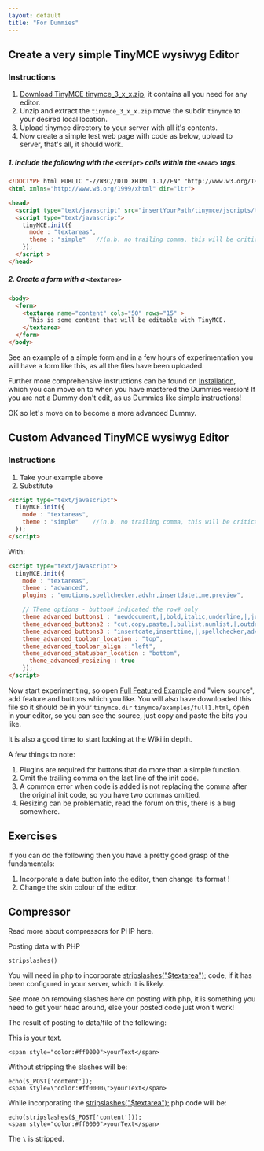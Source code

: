 ```yaml
---
layout: default
title: "For Dummies"
---
```


## Create a very simple TinyMCE wysiwyg Editor

### Instructions

1. [Download TinyMCE tinymce_3_x_x.zip](https://www.tinymce.com/download/older-releases/), it contains all you need for any editor.
2. Unzip and extract the `tinymce_3_x_x.zip` move the subdir `tinymce` to your desired local location.
3. Upload tinymce directory to your server with all it's contents.
4. Now create a simple test web page with code as below, upload to server, that's all, it should work.

##### 1. Include the following with the `<script>` calls within the `<head>` tags.

```html
<!DOCTYPE html PUBLIC "-//W3C//DTD XHTML 1.1//EN" "http://www.w3.org/TR/xhtml11/DTD/xhtml11.dtd">
<html xmlns="http://www.w3.org/1999/xhtml" dir="ltr">

<head>
  <script type="text/javascript" src="insertYourPath/tinymce/jscripts/tiny_mce/tiny_mce.js"></script >
  <script type="text/javascript">
    tinyMCE.init({
      mode : "textareas",
      theme : "simple"   //(n.b. no trailing comma, this will be critical as you experiment later)
    });
  </script >
</head>
```

##### 2. Create a form with a `<textarea>`

```html
<body>
  <form>  
    <textarea name="content" cols="50" rows="15" >
      This is some content that will be editable with TinyMCE.
    </textarea>
  </form>
</body>
```

See an example of a simple form and in a few hours of experimentation you will have a form like this, as all the files have been uploaded.

Further more comprehensive instructions can be found on [Installation](/TinyMCE3x@Installation/), which you can move on to when you have mastered the Dummies version! If you are not a Dummy don't edit, as us Dummies like simple instructions!

OK so let's move on to become a more advanced Dummy.

## Custom Advanced TinyMCE wysiwyg Editor

### Instructions

1. Take your example above
2. Substitute

```html
<script type="text/javascript">
  tinyMCE.init({
    mode : "textareas",
    theme : "simple"    //(n.b. no trailing comma, this will be critical as you experiment later)
  });
</script>
```

With:

```html
<script type="text/javascript">
  tinyMCE.init({
    mode : "textareas",
    theme : "advanced",
    plugins : "emotions,spellchecker,advhr,insertdatetime,preview",

    // Theme options - button# indicated the row# only
    theme_advanced_buttons1 : "newdocument,|,bold,italic,underline,|,justifyleft,justifycenter,justifyright,fontselect,fontsizeselect,formatselect",
    theme_advanced_buttons2 : "cut,copy,paste,|,bullist,numlist,|,outdent,indent,|,undo,redo,|,link,unlink,anchor,image,|,code,preview,|,forecolor,backcolor",
    theme_advanced_buttons3 : "insertdate,inserttime,|,spellchecker,advhr,,removeformat,|,sub,sup,|,charmap,emotions",      
    theme_advanced_toolbar_location : "top",
    theme_advanced_toolbar_align : "left",
    theme_advanced_statusbar_location : "bottom",
      theme_advanced_resizing : true
    });
</script>
```

Now start experimenting, so open [Full Featured Example](https://www.tinymce.com/docs/demo/full-featured/) and "view source", add feature and buttons which you like. You will also have downloaded this file so it should be in your `tinymce.dir` `tinymce/examples/full1.html`, open in your editor, so you can see the source, just copy and paste the bits you like.

It is also a good time to start looking at the Wiki in depth.

A few things to note:

1. Plugins are required for buttons that do more than a simple function.
2. Omit the trailing comma on the last line of the init code.
3. A common error when code is added is not replacing the comma after the original init code, so you have two commas omitted.
4. Resizing can be problematic, read the forum on this, there is a bug somewhere.


## Exercises

If you can do the following then you have a pretty good grasp of the fundamentals:

1. Incorporate a date button into the editor, then change its format !
2. Change the skin colour of the editor.

## Compressor

Read more about compressors for PHP here.

Posting data with PHP

`stripslashes()`

You will need in php to incorporate [stripslashes("$textarea");](http://php.net/manual/en/function.stripslashes.php) code, if it has been configured in your server, which it is likely.

See more on removing slashes here on posting with php, it is something you need to get your head around, else your posted code just won't work!

The result of posting to data/file of the following:

This is your text.

```
<span style="color:#ff0000">yourText</span>
```

Without stripping the slashes will be:

```
echo($_POST['content']);
<span style=\"color:#ff0000\">yourText</span>
```

While incorporating the [stripslashes("$textarea");](http://php.net/manual/en/function.stripslashes.php) php code will be:

```
echo(stripslashes($_POST['content']));
<span style="color:#ff0000">yourText</span>
```

The `\` is stripped.
